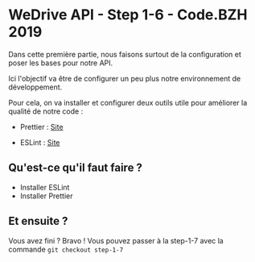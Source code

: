 # WeDrive API - Step 1-6 - Code.BZH 2019

Dans cette première partie, nous faisons surtout de la configuration et poser les bases pour notre API. 

Ici l'objectif va être de configurer un peu plus notre environnement de développement.

Pour cela, on va installer et configurer deux outils utile pour améliorer la qualité de notre code : 

- Prettier : [Site](https://prettier.io/)

- ESLint : [Site](https://eslint.org/)

## Qu'est-ce qu'il faut faire ? 

- Installer ESLint
- Installer Prettier 


## Et ensuite ? 

Vous avez fini ? Bravo ! Vous pouvez passer à la step-1-7 avec la commande ```git checkout step-1-7```
